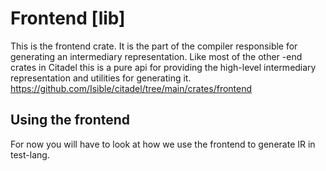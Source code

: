 # Frontend [lib]

This is the frontend crate. It is the part of the compiler responsible for generating an intermediary representation.
Like most of the other -end crates in Citadel this is a pure api for providing the high-level intermediary representation
and utilities for generating it. <https://github.com/Isible/citadel/tree/main/crates/frontend>

## Using the frontend

For now you will have to look at how we use the frontend to generate IR in test-lang.

